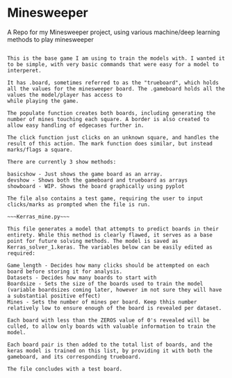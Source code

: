 # Minesweeper
A Repo for my Minesweeper project, using various machine/deep learning methods to play minesweeper

~~~Minesweeper_game.py~~~

This is the base game I am using to train the models with. I wanted it to be simple, with very basic commands that were easy for a model to interperet.

It has .board, sometimes referred to as the "trueboard", which holds all the values for the minesweeper board. The .gameboard holds all the values the model/player has access to
while playing the game.

The populate function creates both boards, including generating the number of mines touching each square. A border is also created to allow easy handling of edgecases further in.

The click function just clicks on an unknown square, and handles the result of this action. The mark function does similar, but instead marks/flags a square.

There are currently 3 show methods: 

basicshow - Just shows the game board as an array.
devshow - Shows both the gameboard and trueboard as arrays
showboard - WIP. Shows the board graphically using pyplot

The file also contains a test game, requiring the user to input clicks/marks as prompted when the file is run.

~~~Kerras_mine.py~~~

This file generates a model that attempts to predict boards in their entirety. While this method is clearly flawed, it serves as a base point for future solving methods. The model is saved as Kerras_solver_1.keras. The variables below can be easily edited as required:

Game_length - Decides how many clicks should be attempted on each board before storing it for analysis. 
Datasets - Decides how many boards to start with
Boardsize - Sets the size of the boards used to train the model (variable boardsizes coming later, however im not sure they will have a substantial positive effect)
Mines - Sets the number of mines per board. Keep thhis number relatively low to ensure enough of the board is revealed per dataset.

Each board with less than the ZEROS value of 0's revealed will be culled, to allow only boards with valuable information to train the model.

Each board pair is then added to the total list of boards, and the keras model is trained on this list, by providing it with both the gameboard, and its corresponding trueboard.

The file concludes with a test board.